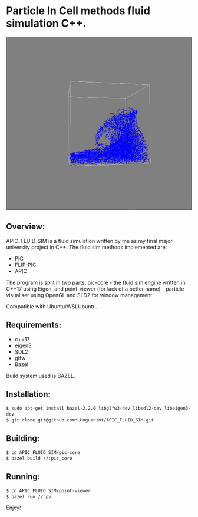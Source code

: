 # Particle In Cell methods fluid simulation C++.

[![Watch the video](APIC_WAVE.PNG)](https://www.youtube.com/watch?v=wmwfUij0SW0)

## Overview:

APIC_FLUID_SIM is a fluid simulation written by me as my final major university project in C++. The fluid sim methods implemented are:

* PIC
* FLIP-PIC
* APIC

The program is split in two parts, pic-core - the fluid sim engine written in C++17 using Eigen, and point-viewer (for lack of a better name) - particle visualiser using OpenGL and SLD2 for window management.

Compatible with Ubuntu/WSLUbuntu.

## Requirements:
* c++17
* eigen3
* SDL2
* glfw
* Bazel

Build system used is BAZEL.

## Installation:

	$ sudo apt-get install bazel-2.2.0 libglfw3-dev libsdl2-dev libeigen3-dev
	$ git clone git@github.com:LHugueniot/APIC_FLUID_SIM.git

## Building:

	$ cd APIC_FLUID_SIM/pic-core
	$ bazel build //:pic_core

## Running:

	$ cd APIC_FLUID_SIM/point-viewer
	$ bazel run //:pv

Enjoy!